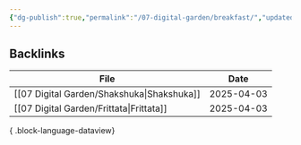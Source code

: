 ```yaml
---
{"dg-publish":true,"permalink":"/07-digital-garden/breakfast/","updated":"2025-04-03T08:43:02.469-07:00"}
---
```


## Backlinks

| File                                          | Date       |
| --------------------------------------------- | ---------- |
| [[07 Digital Garden/Shakshuka\|Shakshuka]] | 2025-04-03 |
| [[07 Digital Garden/Frittata\|Frittata]]   | 2025-04-03 |

{ .block-language-dataview}
